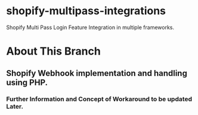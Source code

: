 # shopify-multipass-integrations
Shopify Multi Pass Login Feature Integration in multiple frameworks.

# About This Branch
## Shopify Webhook implementation and handling using PHP.

### Further Information and Concept of Workaround to be updated Later.